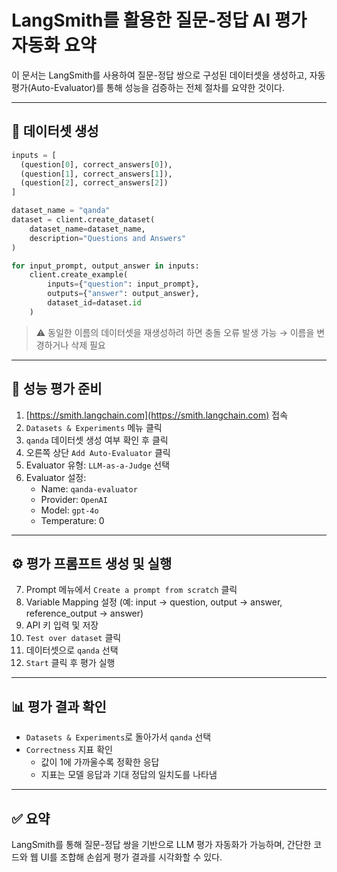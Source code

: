 
# LangSmith를 활용한 질문-정답 AI 평가 자동화 요약

이 문서는 LangSmith를 사용하여 질문-정답 쌍으로 구성된 데이터셋을 생성하고, 자동 평가(Auto-Evaluator)를 통해 성능을 검증하는 전체 절차를 요약한 것이다.

---

## 📌 데이터셋 생성

```python
inputs = [
  (question[0], correct_answers[0]),
  (question[1], correct_answers[1]),
  (question[2], correct_answers[2])
]

dataset_name = "qanda"
dataset = client.create_dataset(
    dataset_name=dataset_name, 
    description="Questions and Answers"
)

for input_prompt, output_answer in inputs:
    client.create_example(
        inputs={"question": input_prompt},
        outputs={"answer": output_answer},
        dataset_id=dataset.id
    )
```

> ⚠️ 동일한 이름의 데이터셋을 재생성하려 하면 충돌 오류 발생 가능 → 이름을 변경하거나 삭제 필요

---

## 🧪 성능 평가 준비

1. [https://smith.langchain.com](https://smith.langchain.com) 접속
2. `Datasets & Experiments` 메뉴 클릭
3. `qanda` 데이터셋 생성 여부 확인 후 클릭
4. 오른쪽 상단 `Add Auto-Evaluator` 클릭
5. Evaluator 유형: `LLM-as-a-Judge` 선택
6. Evaluator 설정:
   - Name: `qanda-evaluator`
   - Provider: `OpenAI`
   - Model: `gpt-4o`
   - Temperature: 0

---

## ⚙️ 평가 프롬프트 생성 및 실행

7. Prompt 메뉴에서 `Create a prompt from scratch` 클릭
8. Variable Mapping 설정 (예: input → question, output → answer, reference_output → answer)
9. API 키 입력 및 저장
10. `Test over dataset` 클릭
11. 데이터셋으로 `qanda` 선택
12. `Start` 클릭 후 평가 실행

---

## 📊 평가 결과 확인

- `Datasets & Experiments`로 돌아가서 `qanda` 선택
- `Correctness` 지표 확인
  - 값이 1에 가까울수록 정확한 응답
  - 지표는 모델 응답과 기대 정답의 일치도를 나타냄

---

## ✅ 요약

LangSmith를 통해 질문-정답 쌍을 기반으로 LLM 평가 자동화가 가능하며,
간단한 코드와 웹 UI를 조합해 손쉽게 평가 결과를 시각화할 수 있다.
